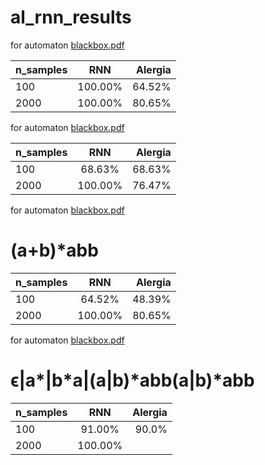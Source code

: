 # al_rnn_results

for automaton
[blackbox.pdf](https://github.com/roiDaniela/run_time_verification/files/6971032/blackbox.pdf)

| n_samples        | RNN| Alergia|
| ------------- |:-------------:| -----:|
| 100      | 100.00% | 64.52% |
| 2000      | 100.00% |   80.65%|

for automaton
[blackbox.pdf](https://github.com/roiDaniela/run_time_verification/files/6971064/blackbox.pdf)


| n_samples        | RNN| Alergia|
| ------------- |:-------------:| -----:|
| 100      | 68.63%| 68.63% |
| 2000      | 100.00% |   76.47%


for automaton
[blackbox.pdf](https://github.com/roiDaniela/run_time_verification/files/6971077/blackbox.pdf)
# (a+b)*abb

| n_samples        | RNN| Alergia|
| ------------- |:-------------:| -----:|
| 100      | 64.52%| 48.39% |
| 2000      | 100.00% |   80.65%

for automaton
[blackbox.pdf](https://github.com/roiDaniela/run_time_verification/files/6971302/blackbox.pdf)
# ϵ|a*|b*a|(a|b)*abb(a|b)*abb

| n_samples        | RNN| Alergia|
| ------------- |:-------------:| -----:|
| 100      | 91.00%| 90.0% |
| 2000      | 100.00% |   

